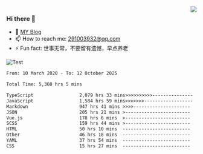<img align='right' src='https://github-readme-stats.vercel.app/api?username=niaogege&show_icons=true&theme=radical'/>

### Hi there 👋

- 🌱 [MY Blog](https://bythewayer.com/)
- 📫 How to reach me: 291003932@qq.com
- ⚡ Fun fact:  世事无常，不要留有遗憾，早点养老

![Test](https://github-readme-stats.vercel.app/api/top-langs/?username=niaogege&layout=compact)

<!--START_SECTION:waka-->

```txt
From: 10 March 2020 - To: 12 October 2025

Total Time: 5,360 hrs 5 mins

TypeScript                 2,079 hrs 33 mins>>>>>>>>>>---------------   38.80 %
JavaScript                 1,584 hrs 59 mins>>>>>>>------------------   29.57 %
Markdown                   947 hrs 41 mins >>>>---------------------   17.68 %
JSON                       205 hrs 21 mins >------------------------   03.83 %
Vue.js                     178 hrs 6 mins  >------------------------   03.32 %
SCSS                       159 hrs 44 mins >------------------------   02.98 %
HTML                       50 hrs 10 mins  -------------------------   00.94 %
Other                      46 hrs 18 mins  -------------------------   00.86 %
YAML                       37 hrs 54 mins  -------------------------   00.71 %
CSS                        15 hrs 27 mins  -------------------------   00.29 %
```

<!--END_SECTION:waka-->
